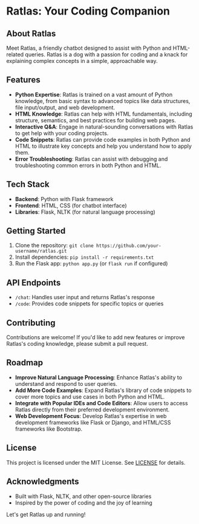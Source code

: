 # Ratlas: Your Coding Companion

## About Ratlas

Meet Ratlas, a friendly chatbot designed to assist with Python and HTML-related queries. Ratlas is a dog with a passion for coding and a knack for explaining complex concepts in a simple, approachable way.

## Features

* **Python Expertise**: Ratlas is trained on a vast amount of Python knowledge, from basic syntax to advanced topics like data structures, file input/output, and web development.
* **HTML Knowledge**: Ratlas can help with HTML fundamentals, including structure, semantics, and best practices for building web pages.
* **Interactive Q&A**: Engage in natural-sounding conversations with Ratlas to get help with your coding projects.
* **Code Snippets**: Ratlas can provide code examples in both Python and HTML to illustrate key concepts and help you understand how to apply them.
* **Error Troubleshooting**: Ratlas can assist with debugging and troubleshooting common errors in both Python and HTML.

## Tech Stack

* **Backend**: Python with Flask framework
* **Frontend**: HTML, CSS (for chatbot interface)
* **Libraries**: Flask, NLTK (for natural language processing)

## Getting Started

1. Clone the repository: `git clone https://github.com/your-username/ratlas.git`
2. Install dependencies: `pip install -r requirements.txt`
3. Run the Flask app: `python app.py` (or `flask run` if configured)

## API Endpoints

* `/chat`: Handles user input and returns Ratlas's response
* `/code`: Provides code snippets for specific topics or queries

## Contributing

Contributions are welcome! If you'd like to add new features or improve Ratlas's coding knowledge, please submit a pull request.

## Roadmap

* **Improve Natural Language Processing**: Enhance Ratlas's ability to understand and respond to user queries.
* **Add More Code Examples**: Expand Ratlas's library of code snippets to cover more topics and use cases in both Python and HTML.
* **Integrate with Popular IDEs and Code Editors**: Allow users to access Ratlas directly from their preferred development environment.
* **Web Development Focus**: Develop Ratlas's expertise in web development frameworks like Flask or Django, and HTML/CSS frameworks like Bootstrap.

## License

This project is licensed under the MIT License. See [LICENSE](LICENSE) for details.

## Acknowledgments

* Built with Flask, NLTK, and other open-source libraries
* Inspired by the power of coding and the joy of learning

Let's get Ratlas up and running!
